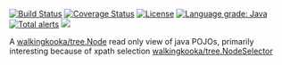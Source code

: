[![Build Status](https://github.com/mP1/walkingkooka-tree-pojo/actions/workflows/build.yaml/badge.svg)](https://github.com/mP1/walkingkooka-tree-pojo/actions/workflows/build.yaml/badge.svg)
[![Coverage Status](https://coveralls.io/repos/github/mP1/walkingkooka-tree-pojo/badge.svg?branch=master)](https://coveralls.io/github/mP1/walkingkooka-tree-pojo?branch=master)
[![License](https://img.shields.io/badge/License-Apache%202.0-blue.svg)](https://opensource.org/licenses/Apache-2.0)
[![Language grade: Java](https://img.shields.io/lgtm/grade/java/g/mP1/walkingkooka-tree-pojo.svg?logo=lgtm&logoWidth=18)](https://lgtm.com/projects/g/mP1/walkingkooka-tree-pojo/context:java)
[![Total alerts](https://img.shields.io/lgtm/alerts/g/mP1/walkingkooka-tree-pojo.svg?logo=lgtm&logoWidth=18)](https://lgtm.com/projects/g/mP1/walkingkooka-tree-pojo/alerts/)
![](https://tokei.rs/b1/github/mP1/walkingkooka-tree-pojo)




A [walkingkooka/tree.Node](https://github.com/mP1/walkingkooka/blob/master/Node.md) read only view of java POJOs, primarily interesting because of xpath selection [walkingkooka/tree.NodeSelector](https://github.com/mP1/walkingkooka/blob/master/src/main/java/walkingkooka/tree/select/NodeSelector.java)